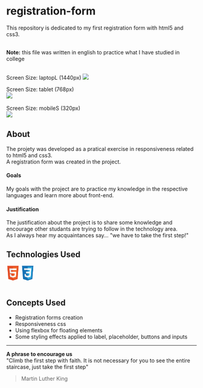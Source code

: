 # registration-form
This repository is dedicated to my first registration form with html5 and css3.

<br>**Note:** 
this file was written in english to practice what I have studied in college<br><br>

Screen Size: laptopL (1440px)
![](https://media.discordapp.net/attachments/783801139375243286/959604504754544700/laptopL1440.PNG?width=850&height=427)

Screen Size: tablet (768px)<br>
![](https://media.discordapp.net/attachments/783801139375243286/959604504276377630/tablet768.PNG?width=514&height=427)

Screen Size: mobileS (320px)<br>
![](https://media.discordapp.net/attachments/783801139375243286/959604504037326858/mobileS320.PNG?width=318&height=427)

## About
The projety was developed as a pratical exercise in responsiveness related to html5 and css3.<br>
A registration form was created in the project.

#### Goals
My goals with the project are to practice my knowledge in the respective languages and learn more about front-end.

#### Justification
The justification about the project is to share some knowledge and encourage other studants are trying to follow in the technology area.<br>
As I always hear my acquaintances say... "we have to take the first step!"

## Technologies Used
<div align="left">
  <img align="center" alt="Lary-HTML" height="40" width="35" src="https://raw.githubusercontent.com/devicons/devicon/master/icons/html5/html5-original.svg">
  <img align="center" alt="Lary-CSS" height="40" width="35" src="https://raw.githubusercontent.com/devicons/devicon/master/icons/css3/css3-original.svg">
</div><br>

## Concepts Used
- Registration forms creation
- Responsiveness css
- Using flexbox for floating elements
- Some styling effects applied to label, placeholder, buttons and inputs

---------------------------------------------------------
**A phrase to encourage us**<br>
"Climb the first step with faith. It is not necessary for you to see the entire staircase, just take the first step"
> Martin Luther King




